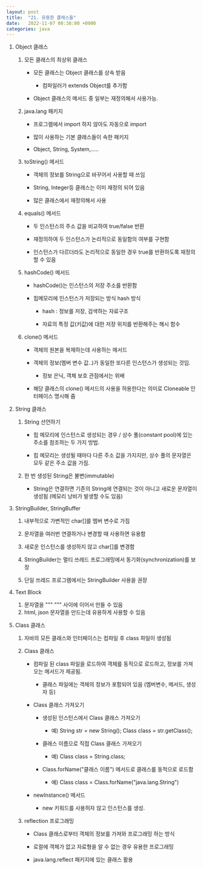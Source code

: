 ```yaml
---
layout: post
title:  "21. 유용한 클래스들"
date:   2022-11-07 00:38:00 +0900
categories: java
---
```

1. Object 클래스

    1) 모든 클래스의 최상위 클래스

        - 모든 클래스는 Object 클래스를 상속 받음

            - 컴파일러가 extends Object를 추가함

        - Object 클래스의 메서드 중 일부는 재정의해서 사용가능.

    2) java.lang 패키지

        - 프로그램에서 import 하지 않아도 자동으로 import

        - 많이 사용하는 기본 클래스들이 속한 패키지

        - Object, String, System,.....

    3) toString() 메서드

        - 객체의 정보를 String으로 바꾸어서 사용할 때 쓰임

        - String, Integer등 클래스는 이미 재정의 되어 있음

        - 많은 클래스에서 재정의해서 사용

    4) equals() 메서드  

        - 두 인스턴스의 주소 값을 비교하여 true/false 반환

        - 재정의하여 두 인스턴스가 논리적으로 동일함의 여부를 구현함

        - 인스턴스가 다르더라도 논리적으로 동일한 경우 true를 반환하도록 재정의 할 수 있음

    5) hashCode() 메서드 

        - hashCode()는 인스턴스의 저장 주소를 반환함

        - 힙메모리에 인스턴스가 저장되는 방식 hash 방식

            - hash : 정보를 저장, 검색하는 자료구조 

            - 자료의 특정 값(키값)에 대한 저장 위치를 반환해주는 해시 함수

    6) clone() 메서드 

        - 객체의 원본을 복제하는데 사용하는 메서드

        - 객체의 정보(멤버 변수 값..)가 동일한 또다른 인스턴스가 생성되는 것임.

            - 정보 은닉, 객체 보호 관점에서는 위배

        - 해당 클래스의 clone() 메서드의 사용을 허용한다는 의미로 Cloneable 인터페이스 명시해 줌

2. String 클래스

    1) String 선언하기

        - 힙 메모리에 인스턴스로 생성되는 경우 / 
          상수 풀(constant pool)에 있는 주소를 참조하는 두 가지 방법.

        - 힙 메모리는 생성될 때마다 다른 주소 값을 가지지만,
          상수 풀의 문자열은 모두 같은 주소 값을 가짐.

    2) 한 번 생성된 String은 불변(immutable)

        - String은 연결하면 기존의 String에 연결되는 것이 아니고
          새로운 문자열이 생성됨 (메모리 낭비가 발생할 수도 있음)

3. StringBuilder, StringBuffer

    1) 내부적으로 가변적인 char[]를 멤버 변수로 가짐

    2) 문자열을 여러번 연결하거나 변경할 때 사용하면 유용함

    3) 새로운 인스턴스를 생성하지 않고 char[]를 변경함

    4) StringBuilder는 멀티 쓰레드 프로그래밍에서 동기화(synchronization)를 보장

    5) 단일 쓰레드 프로그램에서는 StringBuilder 사용을 권장

4. Text Block


    1) 문자열을 """           """ 사이에 이어서 만들 수 있음
    2) html, json 문자열을 만드는데 유용하게 사용할 수 있음


5. Class 클래스

    1) 자바의 모든 클래스와 인터페이스는 컴파일 후 class 파일이 생성됨

    2) Class 클래스

        - 컴파일 된 class 파일을 로드하여 객체를 동적으로 로드하고, 정보를 가져오는 메서드가 제공됨.

            - 클래스 파일에는 객체의 정보가 포함되어 있음 (멤버변수, 메서드, 생성자 등)
        
        -  Class 클래스 가져오기

            - 생성된 인스턴스에서 Class 클래스 가져오기


                - 예) String str = new String();
                      Class class = str.getClass();
            

            - 클래스 이름으로 직접 Class 클래스 가져오기


                - 예) Class class = String.class;


            - Class.forName("클래스 이름") 메서드로 클래스를 동적으로 로드함


                - 예) Class class = Class.forName("java.lang.String")


        - newInstance() 메서드

            - new 키워드를 사용허자 않고 인스턴스를 생성.
            
    3) reflection 프로그래밍

        - Class 클래스로부터 객체의 정보를 가져와 프로그래밍 하는 방식

        - 로컬에 객체가 없고 자료형을 알 수 없는 경우 유용한 프로그래밍

        - java.lang.reflect 패키지에 있는 클래스 활용


